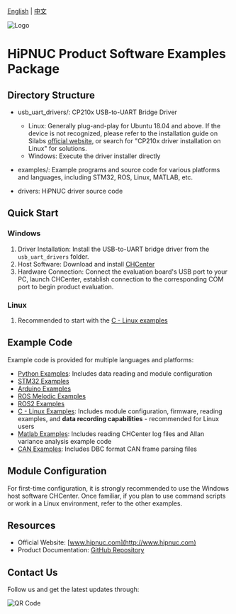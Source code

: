 [English](README.md) | [中文](README_zh.md)

![Logo](img/logo.png)

# HiPNUC Product Software Examples Package

## Directory Structure

- usb_uart_drivers/: CP210x USB-to-UART Bridge Driver
  - Linux: Generally plug-and-play for Ubuntu 18.04 and above. If the device is not recognized, please refer to the installation guide on Silabs [official website](https://www.silabs.com/developers/usb-to-uart-bridge-vcp-drivers?tab=overview), or search for "CP210x driver installation on Linux" for solutions.
  - Windows: Execute the driver installer directly

- examples/: Example programs and source code for various platforms and languages, including STM32, ROS, Linux, MATLAB, etc.

- drivers: HiPNUC driver source code

## Quick Start

### Windows

1. Driver Installation: Install the USB-to-UART bridge driver from the `usb_uart_drivers` folder.
2. Host Software: Download and install [CHCenter](https://download.hipnuc.com/internal/pc_host/CHCenter.7z)
3. Hardware Connection: Connect the evaluation board's USB port to your PC, launch CHCenter, establish connection to the corresponding COM port to begin product evaluation.

### Linux

1. Recommended to start with the [C - Linux examples](examples/C)

## Example Code

Example code is provided for multiple languages and platforms:

- [Python Examples](examples/python): Includes data reading and module configuration
- [STM32 Examples](examples/STM32)
- [Arduino Examples](examples/arduino)
- [ROS Melodic Examples](examples/ROS_Melodic)
- [ROS2 Examples](examples/ROS2)
- [C - Linux Examples](examples/C): Includes module configuration, firmware, reading examples, and **data recording capabilities** - recommended for Linux users
- [Matlab Examples](examples/matlab): Includes reading CHCenter log files and Allan variance analysis example code
- [CAN Examples](examples/CAN): Includes DBC format CAN frame parsing files

## Module Configuration

For first-time configuration, it is strongly recommended to use the Windows host software CHCenter. Once familiar, if you plan to use command scripts or work in a Linux environment, refer to the other examples.

## Resources

- Official Website: [www.hipnuc.com](http://www.hipnuc.com)
- Product Documentation: [GitHub Repository](https://github.com/hipnuc/products.git)

## Contact Us

Follow us and get the latest updates through:

![QR Code](img/qr_qqq.jpg)
